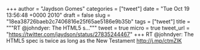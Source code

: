 
+++
author = "Jaydson Gomes"
categories = ["tweet"]
date = "Tue Oct 19 13:56:48 +0000 2010"
draft = false
slug = "18ea38726baeb2c7406816e25f65ae5186e9b35b"
tags = ["tweet"]
title = """RT @johndyer: The HTML5 s..."""
tweet = true
micro = true
tweet_url = "https://twitter.com/jaydson/status/27835244467"
+++
RT @johndyer: The HTML5 spec is twice as long as the New Testament http://j.mp/ctmZIK

